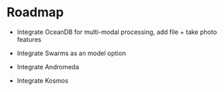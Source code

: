 # Roadmap

* Integrate OceanDB for multi-modal processing, add file + take photo features

* Integrate Swarms as an model option

* Integrate Andromeda

* Integrate Kosmos